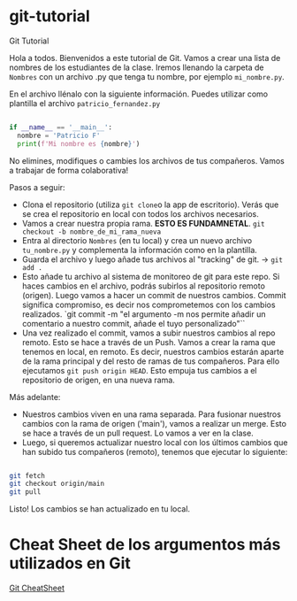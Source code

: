 # git-tutorial
Git Tutorial

Hola a todos. Bienvenidos a este tutorial de Git. Vamos a crear una lista de nombres de los estudiantes de la clase. Iremos llenando la carpeta de `Nombres` con un archivo .py que tenga tu nombre, por ejemplo `mi_nombre.py`.

En el archivo llénalo con la siguiente información. Puedes utilizar como plantilla el archivo `patricio_fernandez.py`
```python

if __name__ == '__main__':
  nombre = 'Patricio F'
  print(f'Mi nombre es {nombre}')
````

No elimines, modifiques o cambies los archivos de tus compañeros. Vamos a trabajar de forma colaborativa!

Pasos a seguir: 

- Clona el repositorio (utiliza `git clone`o la app de escritorio). Verás que se crea el repositorio en local con todos los archivos necesarios.
- Vamos a crear nuestra propia rama. **ESTO ES FUNDAMNETAL**. `git checkout -b nombre_de_mi_rama_nueva`
- Entra al directorio `Nombres` (en tu local) y crea un nuevo archivo `tu_nombre.py` y complementa la información como en la plantilla. 
- Guarda el archivo y luego añade tus archivos al "tracking" de git. -> `git add .`
- Esto añade tu archivo al sistema de monitoreo de git para este repo. Si haces cambios en el archivo, podrás subirlos al repositorio remoto (origen). Luego vamos a hacer un commit de nuestros cambios. Commit significa compromiso, es decir nos comprometemos con los cambios realizados. `git commit -m "el argumento -m nos permite añadir un comentario a nuestro commit, añade el tuyo personalizado"``
- Una vez realizado el commit, vamos a subir nuestros cambios al repo remoto. Esto se hace a través de un Push. Vamos a crear la rama que tenemos en local, en remoto. Es decir, nuestros cambios estarán aparte de la rama principal y del resto de ramas de tus compañeros. Para ello ejecutamos `git push origin HEAD`. Esto empuja tus cambios a el repositorio de origen, en una nueva rama. 

Más adelante: 


- Nuestros cambios viven en una rama separada. Para fusionar nuestros cambios con la rama de origen ('main'), vamos a realizar un merge. Esto se hace a través de un pull request. Lo vamos a ver en la clase. 
- Luego, si queremos actualizar nuestro local con los últimos cambios que han subido tus compañeros (remoto), tenemos que ejecutar lo siguiente: 
````bash

git fetch 
git checkout origin/main
git pull
````

Listo! Los cambios se han actualizado en tu local.

# Cheat Sheet de los argumentos más utilizados en Git

[Git CheatSheet](https://education.github.com/git-cheat-sheet-education.pdf)
